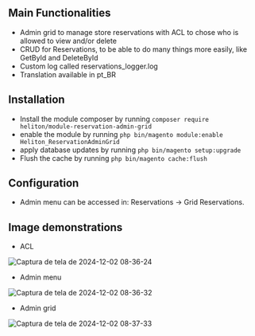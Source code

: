 ## Main Functionalities
 - Admin grid to manage store reservations with ACL to chose who is allowed to view and/or delete
 - CRUD for Reservations, to be able to do many things more easily, like GetById and DeleteById
 - Custom log called reservations_logger.log
 - Translation available in pt_BR

## Installation
 - Install the module composer by running `composer require heliton/module-reservation-admin-grid`
 - enable the module by running `php bin/magento module:enable Heliton_ReservationAdminGrid`
 - apply database updates by running `php bin/magento setup:upgrade`
 - Flush the cache by running `php bin/magento cache:flush`

## Configuration
 - Admin menu can be accessed in:  Reservations -> Grid Reservations.

## Image demonstrations
- ACL

![Captura de tela de 2024-12-02 08-36-24](https://github.com/user-attachments/assets/3391210d-80b5-4002-a6c1-bcbce5f8efb7)

- Admin menu

![Captura de tela de 2024-12-02 08-36-32](https://github.com/user-attachments/assets/6e88c7f3-a1c5-4b94-93bb-4620a08c8075)

- Admin grid

![Captura de tela de 2024-12-02 08-37-33](https://github.com/user-attachments/assets/2a406429-1bcd-4bca-9532-bbf640a7eeb2)


